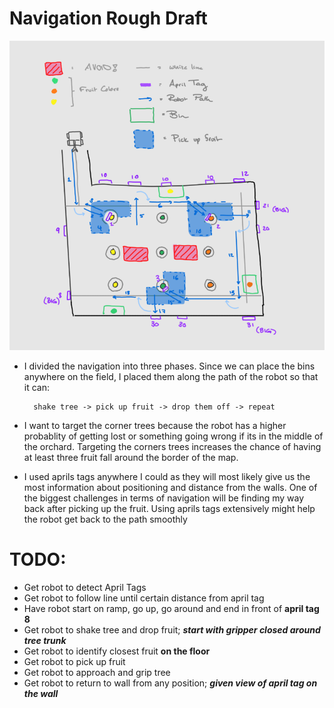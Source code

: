 # Navigation Rough Draft
![Demo](images/rough-draft.png)

- I divided the navigation into three phases. Since we can place the bins anywhere on the field, I placed them along the path of the robot so that it can: 

        shake tree -> pick up fruit -> drop them off -> repeat

- I want to target the corner trees because the robot has a higher probablity of getting lost or something going wrong if its in the middle of the orchard. Targeting the corners trees increases the chance of having at least three fruit fall around the border of the map.
- I used aprils tags anywhere I could as they will most likely give us the most information about positioning and distance from the walls. One of the biggest challenges in terms of navigation will be finding my way back after picking up the fruit. Using aprils tags extensively might help the robot get back to the path smoothly

# TODO:
- Get robot to detect April Tags
- Get robot to follow line until certain distance from april tag
- Have robot start on ramp, go up, go around and end in front of **april tag 8**
- Get robot to shake tree and drop fruit; ***start with gripper closed around tree trunk***
- Get robot to identify closest fruit **on the floor**
- Get robot to pick up fruit
- Get robot to approach and grip tree
- Get robot to return to wall from any position; ***given view of april tag on the wall***

